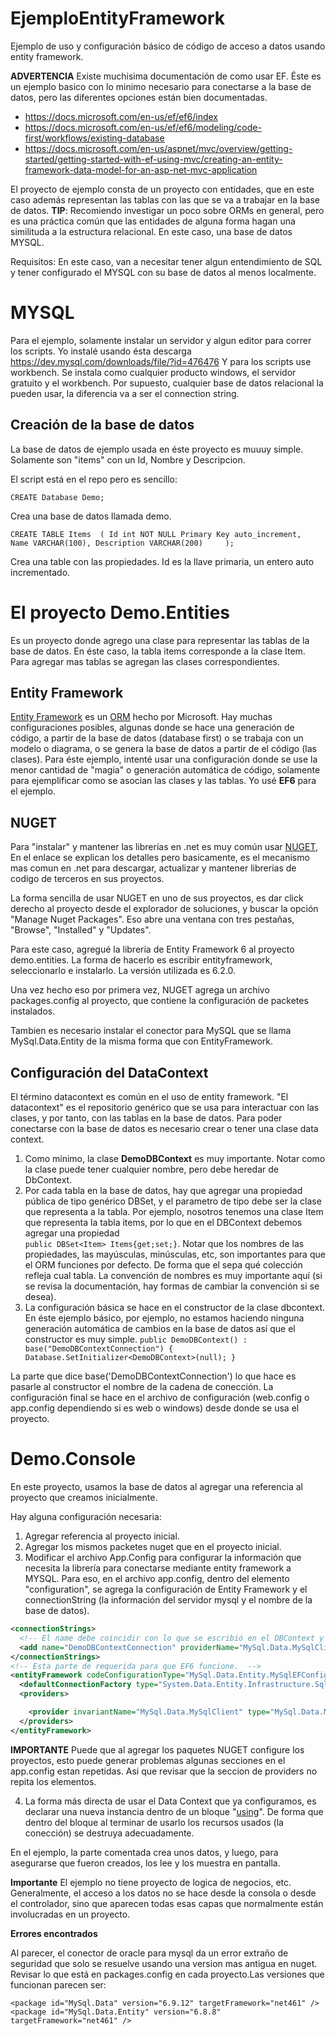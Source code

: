 # EjemploEntityFramework
Ejemplo de uso y configuración básico de código de acceso a datos usando entity framework. 

**ADVERTENCIA**
Existe muchisima documentación de como usar EF. Éste es un ejemplo basico con lo minimo necesario para conectarse a la base de datos, pero las diferentes opciones están bien documentadas. 
- https://docs.microsoft.com/en-us/ef/ef6/index
- https://docs.microsoft.com/en-us/ef/ef6/modeling/code-first/workflows/existing-database
- https://docs.microsoft.com/en-us/aspnet/mvc/overview/getting-started/getting-started-with-ef-using-mvc/creating-an-entity-framework-data-model-for-an-asp-net-mvc-application

El proyecto de ejemplo consta de un proyecto con entidades, que en este caso además representan las tablas con las que se va a trabajar en la base de datos. 
**TIP**: Recomiendo investigar un poco sobre ORMs en general, pero es una práctica común que las entidades de alguna forma hagan una similituda a la estructura relacional. En este caso, una base de datos MYSQL. 

Requisitos: En este caso, van a necesitar tener algun entendimiento de SQL y tener configurado el MYSQL con su base de datos al menos localmente. 

# MYSQL
Para el ejemplo, solamente instalar un servidor y algun editor para correr los scripts. Yo instalé usando ésta descarga https://dev.mysql.com/downloads/file/?id=476476 
Y para los scripts use workbench. Se instala como cualquier producto windows, el servidor gratuito y el workbench. 
Por supuesto, cualquier base de datos relacional la pueden usar, la diferencia va a ser el connection string. 


## Creación de la base de datos
La base de datos de ejemplo usada en éste proyecto es muuuy simple. Solamente son "items" con un Id, Nombre y Descripcion.

El script está en el repo pero es sencillo:

`CREATE Database Demo;`

Crea una base de datos llamada demo. 

`CREATE TABLE Items 
(
	Id int NOT NULL Primary Key auto_increment, 
    Name VARCHAR(100),
	Description VARCHAR(200)	
);`

Crea una table con las propiedades. Id es la llave primaria, un entero auto incrementado. 

# El proyecto Demo.Entities

Es un proyecto donde agrego una clase para representar las tablas de la base de datos. En éste caso, la tabla items corresponde a la clase Item. Para agregar mas tablas se agregan las clases correspondientes. 

## Entity Framework
[Entity Framework](https://docs.microsoft.com/en-us/ef/) es un [ORM](https://en.wikipedia.org/wiki/Object-relational_mapping) hecho por Microsoft. Hay muchas configuraciones posibles, algunas donde se hace una generación de código, a partir de la base de datos (database first) o se trabaja con un modelo o diagrama, o se genera la base de datos a partir de el código (las clases). 
Para éste ejemplo, intenté usar una configuración donde se use la menor cantidad de "magia" o generación automática de código, solamente para ejemplificar como se asocian las clases y las tablas. 
Yo usé **EF6** para el ejemplo. 

## NUGET

Para "instalar" y mantener las librerías en .net es muy común usar [NUGET](https://docs.microsoft.com/en-us/nuget/what-is-nuget), En el enlace se explican los detalles pero basicamente, es el mecanismo mas comun en .net para descargar, actualizar y mantener librerias de codigo de terceros en sus proyectos.  

La forma sencilla de usar NUGET en uno de sus proyectos, es dar click derecho al proyecto desde el explorador de soluciones, y buscar la opción "Manage Nuget Packages". 
Eso abre una ventana con tres pestañas, "Browse", "Installed" y "Updates". 

Para este caso, agregué la librería de Entity Framework 6 al proyecto demo.entities. La forma de hacerlo es escribir entityframework, seleccionarlo e instalarlo. La versión utilizada es 6.2.0. 

Una vez hecho eso por primera vez, NUGET agrega un archivo packages.config al proyecto, que contiene la configuración de packetes instalados. 

Tambien es necesario instalar el conector para MySQL que se llama  MySql.Data.Entity de la misma forma que con EntityFramework. 


## Configuración del DataContext

El término datacontext es común en el uso de entity framework. "El datacontext" es el repositorio genérico que se usa para interactuar con las clases, y por tanto, con las tablas en la base de datos. 
Para poder conectarse con la base de datos es necesario crear o tener una clase data context. 

1. Como mínimo, la clase **DemoDBContext** es muy importante. Notar como la clase puede tener cualquier nombre, pero debe heredar de DbContext. 
2. Por cada tabla en la base de datos, hay que agregar una propiedad pública de tipo genérico DBSet, y el parametro de tipo debe ser la clase que representa a la tabla. Por ejemplo, nosotros tenemos una clase Item que representa la tabla items, por lo que en el DBContext debemos agregar una propiedad  
`public DBSet<Item> Items{get;set;}`. 
Notar que los nombres de las propiedades, las mayúsculas, minúsculas, etc, son importantes para que el ORM funciones por defecto. De forma que el sepa qué colección refleja cual tabla. La convención de nombres es muy importante aquí (si se revisa la documentación, hay formas de cambiar la convención si se desea).
3. La configuración básica se hace en el constructor de la clase dbcontext. En éste ejemplo básico, por ejemplo, no estamos haciendo ninguna generación automática de cambios en la base de datos así que el constructor es muy simple. 
`public DemoDBContext() : base("DemoDBContextConnection")
        {
            Database.SetInitializer<DemoDBContext>(null);
        }`

La parte que dice base('DemoDBContextConnection') lo que hace es pasarle al constructor el nombre de la cadena de conección. La configuración final se hace en el archivo de configuración (web.config o app.config dependiendo si es web o windows) desde donde se usa el proyecto. 


# Demo.Console

En este proyecto, usamos la base de datos al agregar una referencia al proyecto que creamos inicialmente. 

Hay alguna configuración necesaria:

1. Agregar referencia al proyecto inicial. 
2. Agregar los mismos packetes nuget que en el proyecto inicial.
3. Modificar el archivo App.Config para configurar la información que necesita la librería para conectarse mediante entity framework a MYSQL. 
Para eso, en el archivo app.config, dentro del elemento "configuration", se agrega la configuración de Entity Framework y el connectionString (la información del servidor mysql y el nombre de la base de datos).


  ```xml
 <connectionStrings>
    <!-- El name debe coincidir con lo que se escribió en el DBContext y se le pasó al constructor. El server, port y database depende de cada proyecto y de como se configuró mysql -->
    <add name="DemoDBContextConnection" providerName="MySql.Data.MySqlClient" connectionString="server=127.0.0.1;port=3306;database=demo;uid=root;password=root" />
  </connectionStrings>
  <!-- Esta parte de requerida para que EF6 funcione.  -->
  <entityFramework codeConfigurationType="MySql.Data.Entity.MySqlEFConfiguration, MySql.Data.Entity.EF6">
    <defaultConnectionFactory type="System.Data.Entity.Infrastructure.SqlConnectionFactory, EntityFramework" />
    <providers>

      <provider invariantName="MySql.Data.MySqlClient" type="MySql.Data.MySqlClient.MySqlProviderServices, MySql.Data.Entity.EF6, Version=6.8.8.0, Culture=neutral, PublicKeyToken=c5687fc88969c44d"></provider>
    </providers>
  </entityFramework>
```

**IMPORTANTE**
Puede que al agregar los paquetes NUGET configure los proyectos, esto puede generar problemas algunas secciones en el app.config estan repetidas. Asi que revisar que la seccion de providers no repita los elementos. 

4. La forma más directa de usar el Data Context que ya configuramos, es declarar una nueva instancia dentro de un bloque "[using](https://docs.microsoft.com/en-us/dotnet/csharp/language-reference/keywords/using-statement)". De forma que dentro del bloque al terminar de usarlo los recursos usados (la conección) se destruya adecuadamente. 

En el ejemplo, la parte comentada crea unos datos, y luego, para asegurarse que fueron creados, los lee y los muestra en pantalla. 

**Importante**
El ejemplo no tiene proyecto de logica de negocios, etc. Generalmente, el acceso a los datos no se hace desde la consola o desde el controlador, sino que aparecen todas esas capas que normalmente están involucradas en un proyecto. 




**Errores encontrados**

Al parecer, el conector de oracle para mysql da un error extraño de seguridad que solo se resuelve usando una version mas antigua en nuget. Revisar lo que está en packages.config en cada proyecto.Las versiones que funcionan parecen ser:
  ```
  <package id="MySql.Data" version="6.9.12" targetFramework="net461" />
  <package id="MySql.Data.Entity" version="6.8.8" targetFramework="net461" />
  ```

